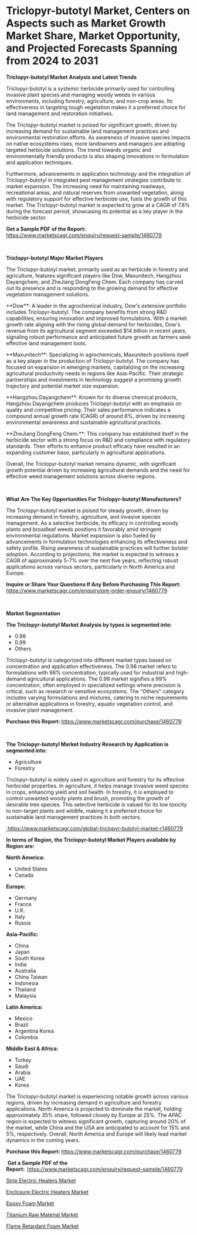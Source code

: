 <p><h1>Triclopyr-butotyl Market, Centers on Aspects such as Market Growth Market Share, Market Opportunity, and Projected Forecasts Spanning from 2024 to 2031</h1></p><p><strong>Triclopyr-butotyl Market Analysis and Latest Trends</strong></p>
<p><p>Triclopyr-butotyl is a systemic herbicide primarily used for controlling invasive plant species and managing woody weeds in various environments, including forestry, agriculture, and non-crop areas. Its effectiveness in targeting tough vegetation makes it a preferred choice for land management and restoration initiatives.</p><p>The Triclopyr-butotyl market is poised for significant growth, driven by increasing demand for sustainable land management practices and environmental restoration efforts. As awareness of invasive species impacts on native ecosystems rises, more landowners and managers are adopting targeted herbicide solutions. The trend towards organic and environmentally friendly products is also shaping innovations in formulation and application techniques.</p><p>Furthermore, advancements in application technology and the integration of Triclopyr-butotyl in integrated pest management strategies contribute to market expansion. The increasing need for maintaining roadways, recreational areas, and natural reserves from unwanted vegetation, along with regulatory support for effective herbicide use, fuels the growth of this market. The Triclopyr-butotyl market is expected to grow at a CAGR of 7.8% during the forecast period, showcasing its potential as a key player in the herbicide sector.</p></p>
<p><strong>Get a Sample PDF of the Report:&nbsp;</strong> <a href="https://www.marketscagr.com/enquiry/request-sample/1460779?utm_campaign=1166&utm_medium=2&utm_source=Github&utm_content=ia&utm_term=11122024&utm_id=triclopyr-butotyl">https://www.marketscagr.com/enquiry/request-sample/1460779</a></p>
<p>&nbsp;</p>
<p><strong>Triclopyr-butotyl Major Market Players</strong></p>
<p><p>The Triclopyr-butotyl market, primarily used as an herbicide in forestry and agriculture, features significant players like Dow, Maxunitech, Hangzhou Dayangchem, and ZheJiang DongFeng Chem. Each company has carved out its presence and is responding to the growing demand for effective vegetation management solutions.</p><p>**Dow**: A leader in the agrochemical industry, Dow's extensive portfolio includes Triclopyr-butotyl. The company benefits from strong R&D capabilities, ensuring innovation and improved formulations. With a market growth rate aligning with the rising global demand for herbicides, Dow's revenue from its agricultural segment exceeded $14 billion in recent years, signaling robust performance and anticipated future growth as farmers seek effective land management tools.</p><p>**Maxunitech**: Specializing in agrochemicals, Maxunitech positions itself as a key player in the production of Triclopyr-butotyl. The company has focused on expansion in emerging markets, capitalizing on the increasing agricultural productivity needs in regions like Asia-Pacific. Their strategic partnerships and investments in technology suggest a promising growth trajectory and potential market size expansion.</p><p>**Hangzhou Dayangchem**: Known for its diverse chemical products, Hangzhou Dayangchem produces Triclopyr-butotyl with an emphasis on quality and competitive pricing. Their sales performance indicates a compound annual growth rate (CAGR) of around 6%, driven by increasing environmental awareness and sustainable agricultural practices.</p><p>**ZheJiang DongFeng Chem.**: This company has established itself in the herbicide sector with a strong focus on R&D and compliance with regulatory standards. Their efforts to enhance product efficacy have resulted in an expanding customer base, particularly in agricultural applications.</p><p>Overall, the Triclopyr-butotyl market remains dynamic, with significant growth potential driven by increasing agricultural demands and the need for effective weed management solutions across diverse regions.</p></p>
<p>&nbsp;</p>
<p><strong>What Are The Key Opportunities For Triclopyr-butotyl Manufacturers?</strong></p>
<p><p>The Triclopyr-butotyl market is poised for steady growth, driven by increasing demand in forestry, agriculture, and invasive species management. As a selective herbicide, its efficacy in controlling woody plants and broadleaf weeds positions it favorably amid stringent environmental regulations. Market expansion is also fueled by advancements in formulation technologies enhancing its effectiveness and safety profile. Rising awareness of sustainable practices will further bolster adoption. According to projections, the market is expected to witness a CAGR of approximately 5-7% over the next five years, reflecting robust applications across various sectors, particularly in North America and Europe.</p></p>
<p><strong>Inquire or Share Your Questions If Any Before Purchasing This Report:</strong> <a href="https://www.marketscagr.com/enquiry/pre-order-enquiry/1460779?utm_campaign=1166&utm_medium=2&utm_source=Github&utm_content=ia&utm_term=11122024&utm_id=triclopyr-butotyl">https://www.marketscagr.com/enquiry/pre-order-enquiry/1460779</a></p>
<p>&nbsp;</p>
<p><strong>Market Segmentation</strong></p>
<p><strong>The Triclopyr-butotyl Market Analysis by types is segmented into:</strong></p>
<p><ul><li>0.98</li><li>0.99</li><li>Others</li></ul></p>
<p><p>Triclopyr-butotyl is categorized into different market types based on concentration and application effectiveness. The 0.98 market refers to formulations with 98% concentration, typically used for industrial and high-demand agricultural applications. The 0.99 market signifies a 99% concentration, often employed in specialized settings where precision is critical, such as research or sensitive ecosystems. The "Others" category includes varying formulations and mixtures, catering to niche requirements or alternative applications in forestry, aquatic vegetation control, and invasive plant management.</p></p>
<p><strong>Purchase this Report:&nbsp;</strong><a href="https://www.marketscagr.com/purchase/1460779?utm_campaign=1166&utm_medium=2&utm_source=Github&utm_content=ia&utm_term=11122024&utm_id=triclopyr-butotyl">https://www.marketscagr.com/purchase/1460779</a></p>
<p>&nbsp;</p>
<p><strong>The Triclopyr-butotyl Market Industry Research by Application is segmented into:</strong></p>
<p><ul><li>Agriculture</li><li>Forestry</li></ul></p>
<p><p>Triclopyr-butotyl is widely used in agriculture and forestry for its effective herbicidal properties. In agriculture, it helps manage invasive weed species in crops, enhancing yield and soil health. In forestry, it is employed to control unwanted woody plants and brush, promoting the growth of desirable tree species. This selective herbicide is valued for its low toxicity to non-target plants and wildlife, making it a preferred choice for sustainable land management practices in both sectors.</p></p>
<p><a href="https://www.marketscagr.com/global-triclopyr-butotyl-market-r1460779?utm_campaign=1166&utm_medium=2&utm_source=Github&utm_content=ia&utm_term=11122024&utm_id=triclopyr-butotyl">&nbsp;https://www.marketscagr.com/global-triclopyr-butotyl-market-r1460779</a></p>
<p><strong>In terms of Region, the Triclopyr-butotyl Market Players available by Region are:</strong></p>
<p>
    <p> <strong> North America: </strong>
        <ul>
            <li>United States</li>
            <li>Canada</li>
        </ul>
        </p> 
    <p> <strong> Europe: </strong>
        <ul>
            <li>Germany</li>
            <li>France</li>
            <li>U.K.</li>
            <li>Italy</li>
            <li>Russia</li>
        </ul>
        </p> 
    <p> <strong> Asia-Pacific: </strong>
        <ul>
            <li>China</li>
            <li>Japan</li>
            <li>South Korea</li>
            <li>India</li>
            <li>Australia</li>
            <li>China Taiwan</li>
            <li>Indonesia</li>
            <li>Thailand</li>
            <li>Malaysia</li>
        </ul>
        </p> 
    <p> <strong> Latin America: </strong>
        <ul>
            <li>Mexico</li>
            <li>Brazil</li>
            <li>Argentina Korea</li>
            <li>Colombia</li>
        </ul>
        </p> 
    <p> <strong> Middle East & Africa: </strong>
        <ul>
            <li>Turkey</li>
            <li>Saudi</li>
            <li>Arabia</li>
            <li>UAE</li>
            <li>Korea</li>
        </ul>
    </p>
    </p>
<p><p>The Triclopyr-butotyl market is experiencing notable growth across various regions, driven by increasing demand in agriculture and forestry applications. North America is projected to dominate the market, holding approximately 35% share, followed closely by Europe at 25%. The APAC region is expected to witness significant growth, capturing around 20% of the market, while China and the USA are anticipated to account for 15% and 5%, respectively. Overall, North America and Europe will likely lead market dynamics in the coming years.</p></p>
<p><strong>Purchase this Report: </strong><a href="https://www.marketscagr.com/purchase/1460779?utm_campaign=1166&utm_medium=2&utm_source=Github&utm_content=ia&utm_term=11122024&utm_id=triclopyr-butotyl">https://www.marketscagr.com/purchase/1460779</a></p>
<p>&nbsp;<strong>Get a Sample PDF of the Report:&nbsp;&nbsp;</strong><a href="https://www.marketscagr.com/enquiry/request-sample/1460779?utm_campaign=1166&utm_medium=2&utm_source=Github&utm_content=ia&utm_term=11122024&utm_id=triclopyr-butotyl">https://www.marketscagr.com/enquiry/request-sample/1460779</a></p>
<p><strong></strong></p>
<p><p><a href="https://github.com/ElviraLeka1962/Market-Research-Report-List-1/blob/main/strip-electric-heaters-market.md?utm_campaign=1166&utm_medium=2&utm_source=Github&utm_content=ia&utm_term=11122024&utm_id=triclopyr-butotyl">Strip Electric Heaters Market</a></p><p><a href="https://github.com/kimberjam0i/Market-Research-Report-List-1/blob/main/enclosure-electric-heaters-market.md?utm_campaign=1166&utm_medium=2&utm_source=Github&utm_content=ia&utm_term=11122024&utm_id=triclopyr-butotyl">Enclosure Electric Heaters Market</a></p><p><a href="https://www.linkedin.com/pulse/epoxy-foam-market-expected-grow-impressive-cagr-64-from-2024-jw9jc?utm_campaign=1166&utm_medium=2&utm_source=Github&utm_content=ia&utm_term=11122024&utm_id=triclopyr-butotyl">Epoxy Foam Market</a></p><p><a href="https://www.linkedin.com/pulse/thorough-analysis-titanium-raw-material-market-size-projected-sb80c?utm_campaign=1166&utm_medium=2&utm_source=Github&utm_content=ia&utm_term=11122024&utm_id=triclopyr-butotyl">Titanium Raw Material Market</a></p><p><a href="https://www.linkedin.com/pulse/p-factrackr-ho6he?utm_campaign=1166&utm_medium=2&utm_source=Github&utm_content=ia&utm_term=11122024&utm_id=triclopyr-butotyl">Flame Retardant Foam Market</a></p></p>